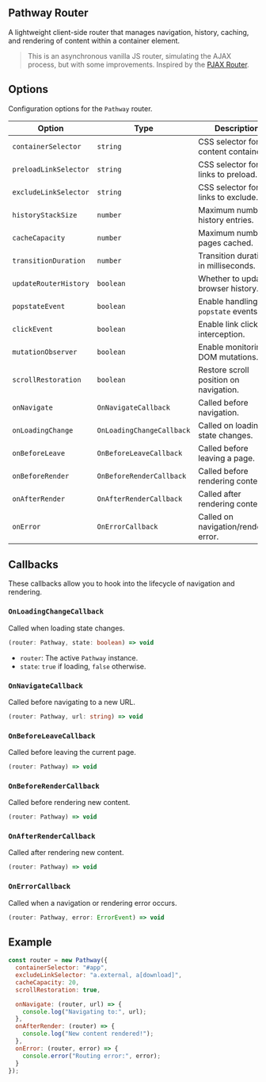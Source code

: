 ## Pathway Router 

A lightweight client-side router that manages navigation, history, caching, and rendering of content within a container element.

> This is an asynchronous vanilla JS router, simulating the AJAX process, but with some improvements. Inspired by the [PJAX Router](https://github.com/martinlaxenaire/pjax-router/tree/master).



## Options

Configuration options for the `Pathway` router.

| Option                | Type                      | Description                             |
| --------------------- | ------------------------- | --------------------------------------- |
| `containerSelector`   | `string`                  | CSS selector for the content container. |
| `preloadLinkSelector` | `string`                  | CSS selector for links to preload.      |
| `excludeLinkSelector` | `string`                  | CSS selector for links to exclude.      |
| `historyStackSize`    | `number`                  | Maximum number of history entries.      |
| `cacheCapacity`       | `number`                  | Maximum number of pages cached.         |
| `transitionDuration`  | `number`                  | Transition duration in milliseconds.    |
| `updateRouterHistory` | `boolean`                 | Whether to update browser history.      |
| `popstateEvent`       | `boolean`                 | Enable handling of `popstate` events.   |
| `clickEvent`          | `boolean`                 | Enable link click interception.         |
| `mutationObserver`    | `boolean`                 | Enable monitoring DOM mutations.        |
| `scrollRestoration`   | `boolean`                 | Restore scroll position on navigation.  |
| `onNavigate`          | `OnNavigateCallback`      | Called before navigation.               |
| `onLoadingChange`     | `OnLoadingChangeCallback` | Called on loading state changes.        |
| `onBeforeLeave`       | `OnBeforeLeaveCallback`   | Called before leaving a page.           |
| `onBeforeRender`      | `OnBeforeRenderCallback`  | Called before rendering content.        |
| `onAfterRender`       | `OnAfterRenderCallback`   | Called after rendering content.         |
| `onError`             | `OnErrorCallback`         | Called on navigation/rendering error.   |



## Callbacks

These callbacks allow you to hook into the lifecycle of navigation and rendering.

### `OnLoadingChangeCallback`

Called when loading state changes.

```ts
(router: Pathway, state: boolean) => void
```

* `router`: The active `Pathway` instance.
* `state`: `true` if loading, `false` otherwise.

### `OnNavigateCallback`

Called before navigating to a new URL.

```ts
(router: Pathway, url: string) => void
```


### `OnBeforeLeaveCallback`

Called before leaving the current page.

```ts
(router: Pathway) => void
```


### `OnBeforeRenderCallback`

Called before rendering new content.

```ts
(router: Pathway) => void
```


### `OnAfterRenderCallback`

Called after rendering new content.

```ts
(router: Pathway) => void
```

### `OnErrorCallback`

Called when a navigation or rendering error occurs.

```ts
(router: Pathway, error: ErrorEvent) => void
```



## Example

```js
const router = new Pathway({
  containerSelector: "#app",
  excludeLinkSelector: "a.external, a[download]",
  cacheCapacity: 20,
  scrollRestoration: true,

  onNavigate: (router, url) => {
    console.log("Navigating to:", url);
  },
  onAfterRender: (router) => {
    console.log("New content rendered!");
  },
  onError: (router, error) => {
    console.error("Routing error:", error);
  }
});
```